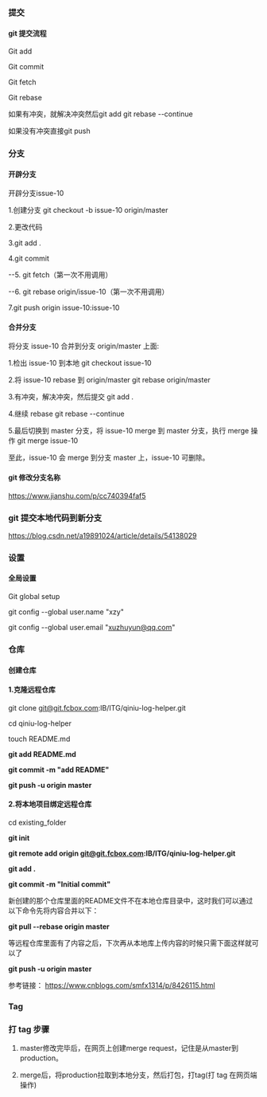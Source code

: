 

### 提交

#### git 提交流程

Git add

Git commit

Git fetch

Git rebase

如果有冲突，就解决冲突然后git add git rebase --continue 

如果没有冲突直接git push

 

 ### 分支

#### 开辟分支

开辟分支issue-10

1.创建分支 git checkout -b issue-10 origin/master

2.更改代码

3.git add .

4.git commit

--5. git fetch（第一次不用调用）

--6. git rebase origin/issue-10（第一次不用调用）

7.git push origin issue-10:issue-10

#### 合并分支

将分支 issue-10 合并到分支 origin/master 上面:

1.检出 issue-10 到本地 git checkout issue-10

2.将 issue-10 rebase 到 origin/master     git rebase origin/master

3.有冲突，解决冲突，然后提交 git add .

4.继续 rebase git rebase --continue

5.最后切换到 master 分支，将 issue-10 merge 到 master 分支，执行 merge 操作 git merge issue-10

至此，issue-10 会 merge 到分支 master 上，issue-10 可删除。

#### git 修改分支名称

<https://www.jianshu.com/p/cc740394faf5>

### **git 提交本地代码到新分支**

<https://blog.csdn.net/a19891024/article/details/54138029>

 

### 设置



#### 全局设置

Git global setup

git config --global user.name "xzy"

git config --global user.email "xuzhuyun@qq.com"

 

### 仓库

#### 创建仓库

#### **1.克隆远程仓库**

git clone git@git.fcbox.com:IB/ITG/qiniu-log-helper.git

cd qiniu-log-helper

touch README.md

**git add README.md**

**git commit -m "add README"**

**git push -u origin master**

 

#### **2.将本地项目绑定远程仓库**

cd existing_folder

**git init**

**git remote add origin git@git.fcbox.com:IB/ITG/qiniu-log-helper.git**

**git add .**

**git commit -m "Initial commit"**

新创建的那个仓库里面的README文件不在本地仓库目录中，这时我们可以通过以下命令先将内容合并以下：

**git pull --rebase origin master**


等远程仓库里面有了内容之后，下次再从本地库上传内容的时候只需下面这样就可以了

**git push -u origin master**

参考链接：
https://www.cnblogs.com/smfx1314/p/8426115.html
 

### Tag

### **打  tag  步骤**

1. master修改完毕后，在网页上创建merge request，记住是从master到production。

2. merge后，将production拉取到本地分支，然后打包，打tag(打 tag 在网页端操作)

 

 

 

 

 
